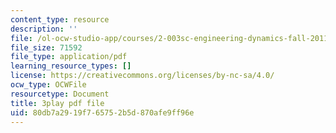 ```yaml
---
content_type: resource
description: ''
file: /ol-ocw-studio-app/courses/2-003sc-engineering-dynamics-fall-2011/80db7a2919f765752b5d870afe9ff96e_jROTMB142T0.pdf
file_size: 71592
file_type: application/pdf
learning_resource_types: []
license: https://creativecommons.org/licenses/by-nc-sa/4.0/
ocw_type: OCWFile
resourcetype: Document
title: 3play pdf file
uid: 80db7a29-19f7-6575-2b5d-870afe9ff96e
---
```

